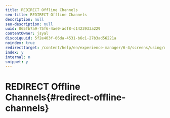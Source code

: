 ```yaml
---
title: REDIRECT Offline Channels
seo-title: REDIRECT Offline Channels
description: null
seo-description: null
uuid: 065fb7a9-75f6-4ae0-adf8-c1423933a229
contentOwner: jsyal
discoiquuid: 5f2e403f-06da-4531-b6c1-27b3ad56221a
noindex: true
redirecttarget: /content/help/en/experience-manager/6-4/screens/using/offline-channels
index: y
internal: n
snippet: y
---
```


# REDIRECT Offline Channels{#redirect-offline-channels}

